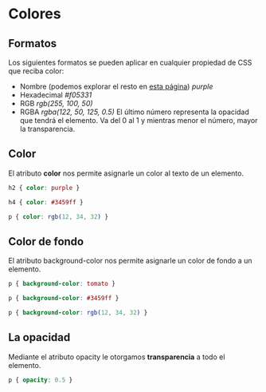 # Colores

## Formatos
Los siguientes formatos se pueden aplicar en cualquier propiedad de CSS que reciba color:
  - Nombre (podemos explorar el resto en [esta página](https://htmlcolorcodes.com/color-names/)) *purple*
  - Hexadecimal *#f05331*
  - RGB *rgb(255, 100, 50)*
  - RGBA *rgba(122, 50, 125, 0.5)* El último número representa la opacidad que tendrá el elemento. Va del 0 al 1 y mientras menor el número, mayor la transparencia.

## Color
El atributo **color** nos permite asignarle un color al texto de un elemento.

```css
h2 { color: purple }

h4 { color: #3459ff }

p { color: rgb(12, 34, 32) }
```


## Color de fondo
El atributo background-color nos permite asignarle un color de fondo a un elemento. 
```css
p { background-color: tomato }

p { background-color: #3459ff }

p { background-color: rgb(12, 34, 32) }
```


## La opacidad
Mediante el atributo opacity le otorgamos **transparencia** a todo el elemento.
```css
p { opacity: 0.5 }
```